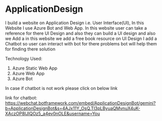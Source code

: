 # ApplicationDesign
I build a website on Application Design i.e. User Interface(UI), In this Website I use Azure Bot  and Web App. In this website  user can take a reference for there UI Design and also they can build a UI design and also we Add a in this website we add a free book resource on UI Design I add a Chatbot so user can interact with bot for there problems bot will help them for finding there solution

Technology Used:
1. Azure Static Web App
2. Azure Web App
3. Azure Bot

In case if chatbot is not work please click on below link

link for chatbot: https://webchat.botframework.com/embed/ApplicationDesignBot/gemini?b=ApplicationDesignBot&s=4AJx11Y_OsQ.Tl3pLByuaQMvnuX4uK-XAczOP8IJlQOz5_a4ev0nOLE&username=You
